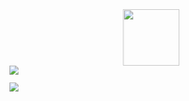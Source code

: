 <div id="header" align="center">
  <img src="https://media.giphy.com/media/M9gbBd9nbDrOTu1Mqx/giphy.gif" width="100"/>
</div>
<a href="https://git.io/streak-stats"><img src="https://github-readme-streak-stats.herokuapp.com?user=JGreyScales&theme=dark"/></a>
<p align="left">
    <a href="https://git.io/streak-stats"><img src="https://github-readme-stats.vercel.app/api?username=JGreyScales&theme=dark"/></a>
</p>
